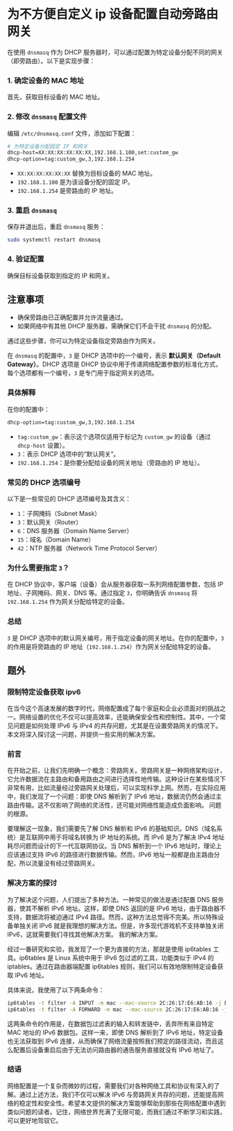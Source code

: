 # 为不方便自定义 ip 设备配置自动旁路由网关

在使用 `dnsmasq` 作为 DHCP 服务器时，可以通过配置为特定设备分配不同的网关（即旁路由）。以下是实现步骤：

### 1. 确定设备的 MAC 地址

首先，获取目标设备的 MAC 地址。

### 2. 修改 `dnsmasq` 配置文件

编辑 `/etc/dnsmasq.conf` 文件，添加如下配置：

```bash
# 为特定设备分配固定 IP 和网关
dhcp-host=XX:XX:XX:XX:XX:XX,192.168.1.100,set:custom_gw
dhcp-option=tag:custom_gw,3,192.168.1.254
```

- `XX:XX:XX:XX:XX:XX` 替换为目标设备的 MAC 地址。
- `192.168.1.100` 是为该设备分配的固定 IP。
- `192.168.1.254` 是旁路由的 IP 地址。

### 3. 重启 `dnsmasq`

保存并退出后，重启 `dnsmasq` 服务：

```bash
sudo systemctl restart dnsmasq
```

### 4. 验证配置

确保目标设备获取到指定的 IP 和网关。

## 注意事项

- 确保旁路由已正确配置并允许流量通过。
- 如果网络中有其他 DHCP 服务器，需确保它们不会干扰 `dnsmasq` 的分配。

通过这些步骤，你可以为特定设备指定旁路由作为网关。

在 `dnsmasq` 的配置中，`3` 是 DHCP 选项中的一个编号，表示 **默认网关（Default Gateway）**。DHCP 选项是 DHCP 协议中用于传递网络配置参数的标准化方式，每个选项都有一个编号，`3` 是专门用于指定网关的选项。

### 具体解释

在你的配置中：

```bash
dhcp-option=tag:custom_gw,3,192.168.1.254
```

- `tag:custom_gw`：表示这个选项仅适用于标记为 `custom_gw` 的设备（通过 `dhcp-host` 设置）。
- `3`：表示 DHCP 选项中的“默认网关”。
- `192.168.1.254`：是你要分配给设备的网关地址（旁路由的 IP 地址）。

### 常见的 DHCP 选项编号

以下是一些常见的 DHCP 选项编号及其含义：

- `1`：子网掩码（Subnet Mask）
- `3`：默认网关（Router）
- `6`：DNS 服务器（Domain Name Server）
- `15`：域名（Domain Name）
- `42`：NTP 服务器（Network Time Protocol Server）

### 为什么需要指定 `3`？

在 DHCP 协议中，客户端（设备）会从服务器获取一系列网络配置参数，包括 IP 地址、子网掩码、网关、DNS 等。通过指定 `3`，你明确告诉 `dnsmasq` 将 `192.168.1.254` 作为网关分配给特定的设备。

### 总结

`3` 是 DHCP 选项中的默认网关编号，用于指定设备的网关地址。在你的配置中，`3` 的作用是将旁路由的 IP 地址（`192.168.1.254`）作为网关分配给特定的设备。

## 题外

### 限制特定设备获取 ipv6

在当今这个高速发展的数字时代，网络配置成了每个家庭和企业必须面对的挑战之一。网络设置的优化不仅可以提高效率，还能确保安全性和控制性。其中，一个常见问题是如何处理 IPv6 与 IPv4 的共存问题，尤其是在设置旁路网关的情况下。本文将深入探讨这一问题，并提供一些实用的解决方案。

### 前言

在开始之前，让我们先明确一个概念：旁路网关。旁路网关是一种网络架构设计，它允许数据流在主路由和备用路由之间进行选择性地传输。这种设计在某些情况下非常有用，比如流量经过旁路网关处理后，可以实现科学上网。然而，在实际应用中，我们发现了一个问题：即使 DNS 解析到了 IPv6 地址，数据流仍然会通过主路由传输。这不仅影响了网络的灵活性，还可能对网络性能造成负面影响。
问题的根源。

要理解这一现象，我们需要先了解 DNS 解析和 IPv6 的基础知识。DNS（域名系统）是互联网中用于将域名转换为 IP 地址的系统。而 IPv6 是为了解决 IPv4 地址耗尽问题而设计的下一代互联网协议。当 DNS 解析到一个 IPv6 地址时，理论上应该通过支持 IPv6 的路径进行数据传输。然而，IPv6 地址一般都是由主路由分配，所以流量没有经过旁路网关。

### 解决方案的探讨

为了解决这个问题，人们提出了多种方法。一种常见的做法是通过配置 DNS 服务器，使其不解析 IPv6 地址。这样，即使 DNS 返回的是 IPv6 地址，由于路由器不支持，数据流将被迫通过 IPv4 路径。然而，这种方法总觉得不完美。所以特殊设备单独关闭 IPv6 就是我理想的解决方法。但是，许多现代游戏机不支持单独关闭 IPv6，这就需要我们寻找其他解决方案。
我的解决方案。

经过一番研究和实验，我发现了一个更为直接的方法，那就是使用 ip6tables 工具。ip6tables 是 Linux 系统中用于 IPv6 包过滤的工具，功能类似于 IPv4 的 iptables。通过在路由器端配置 ip6tables 规则，我们可以有效地限制特定设备获取 IPv6 地址。

具体来说，我使用了以下两条命令：

```sh
ip6tables -t filter -A INPUT -m mac --mac-source 2C:26:17:E6:AB:16 -j DROP
ip6tables -t filter -A FORWARD -m mac --mac-source 2C:26:17:E6:AB:16 -j DROP
```

这两条命令的作用是，在数据包过滤表的输入和转发链中，丢弃所有来自特定 MAC 地址的 IPv6 数据包。这样一来，即使 DNS 解析到了 IPv6 地址，特定设备也无法获取到 IPv6 连接，从而确保了网络流量按照我们预定的路径流动，而且这么配置后设备重启后由于无法访问路由器的通告服务直接就没有 IPv6 地址了。

### 结语

网络配置是一个复杂而微妙的过程，需要我们对各种网络工具和协议有深入的了解。通过上述方法，我们不仅可以解决 IPv6 与旁路网关共存的问题，还能提高网络的稳定性和安全性。希望本文提供的解决方案能够帮助到那些在网络配置中遇到类似问题的读者。记住，网络世界充满了无限可能，而我们通过不断学习和实践，可以更好地驾驭它。
